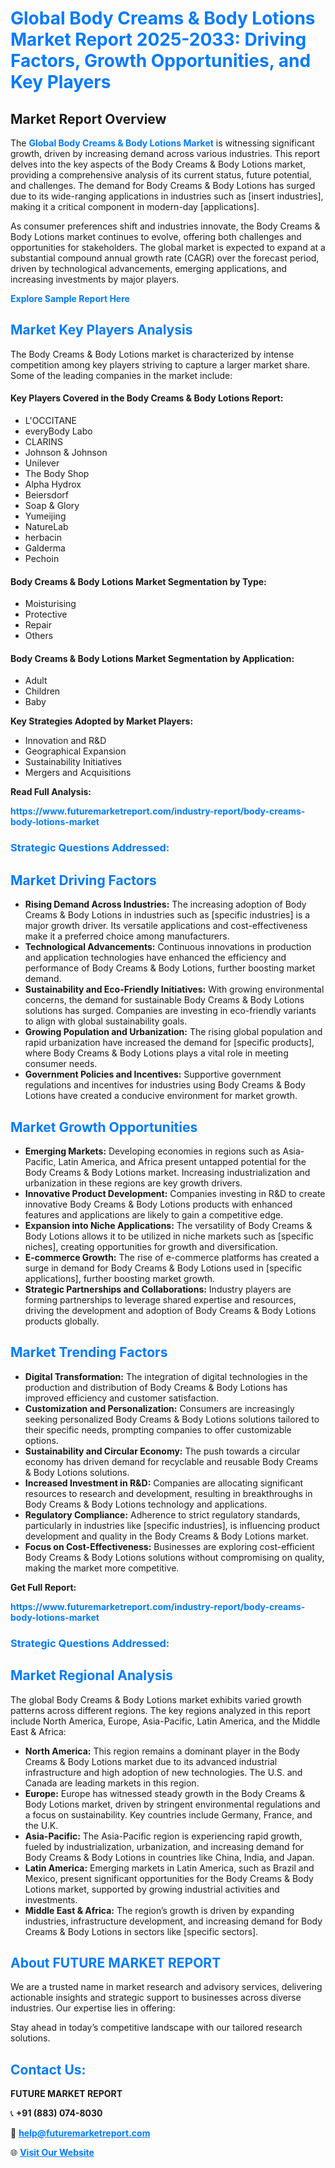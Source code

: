 <h1 style="color: #007BFF;">Global Body Creams & Body Lotions Market Report 2025-2033: Driving Factors, Growth Opportunities, and Key Players</h1>

<section id="overview">
<h2>Market Report Overview</h2>
<p>The <a href="https://www.futuremarketreport.com/industry-report/body-creams-body-lotions-market" style="color: #007BFF; text-decoration: none;"><strong>Global Body Creams & Body Lotions Market</strong></a> is witnessing significant growth, driven by increasing demand across various industries. This report delves into the key aspects of the Body Creams & Body Lotions market, providing a comprehensive analysis of its current status, future potential, and challenges. The demand for Body Creams & Body Lotions has surged due to its wide-ranging applications in industries such as [insert industries], making it a critical component in modern-day [applications].</p>
<p>As consumer preferences shift and industries innovate, the Body Creams & Body Lotions market continues to evolve, offering both challenges and opportunities for stakeholders. The global market is expected to expand at a substantial compound annual growth rate (CAGR) over the forecast period, driven by technological advancements, emerging applications, and increasing investments by major players.</p>
</section>

<section id="overview">
<p><a href="https://www.futuremarketreport.com/request-sample/reportId=31930" style="color: #007BFF; text-decoration: none;"><strong>Explore Sample Report Here</strong></a></p>
</section>

<section id="key-players">
<h2 style="color: #007BFF;">Market Key Players Analysis</h2>
<p>The Body Creams & Body Lotions market is characterized by intense competition among key players striving to capture a larger market share. Some of the leading companies in the market include:</p>
<h4>Key Players Covered in the Body Creams & Body Lotions Report:</h4>
<ul><li>L&#039;OCCITANE</li><li>everyBody Labo</li><li>CLARINS</li><li>Johnson &amp; Johnson</li><li>Unilever</li><li>The Body Shop</li><li>Alpha Hydrox</li><li>Beiersdorf</li><li>Soap &amp; Glory</li><li>Yumeijing</li><li>NatureLab</li><li>herbacin</li><li>Galderma</li><li>Pechoin</li></ul>
<h4>Body Creams & Body Lotions Market Segmentation by Type:</h4>
<ul><li>Moisturising</li><li>Protective</li><li>Repair</li><li>Others</li></ul>

<h4>Body Creams & Body Lotions Market Segmentation by Application:</h4>
<ul><li>Adult</li><li>Children</li><li>Baby</li></ul>
<p><strong>Key Strategies Adopted by Market Players:</strong></p>
<ul>
<li>Innovation and R&D</li>
<li>Geographical Expansion</li>
<li>Sustainability Initiatives</li>
<li>Mergers and Acquisitions</li>
</ul>
</section>

<section>
<p><strong>Read Full Analysis: </strong></p><a href="https://www.futuremarketreport.com/industry-report/body-creams-body-lotions-market" style="color: #007BFF; text-decoration: none;"><strong>https://www.futuremarketreport.com/industry-report/body-creams-body-lotions-market</strong></a>
<h3 style="color: #007BFF;">Strategic Questions Addressed:</h3>
</section>

<section id="driving-factors">
<h2 style="color: #007BFF;">Market Driving Factors</h2>
<ul>
<li><strong>Rising Demand Across Industries:</strong> The increasing adoption of Body Creams & Body Lotions in industries such as [specific industries] is a major growth driver. Its versatile applications and cost-effectiveness make it a preferred choice among manufacturers.</li>
<li><strong>Technological Advancements:</strong> Continuous innovations in production and application technologies have enhanced the efficiency and performance of Body Creams & Body Lotions, further boosting market demand.</li>
<li><strong>Sustainability and Eco-Friendly Initiatives:</strong> With growing environmental concerns, the demand for sustainable Body Creams & Body Lotions solutions has surged. Companies are investing in eco-friendly variants to align with global sustainability goals.</li>
<li><strong>Growing Population and Urbanization:</strong> The rising global population and rapid urbanization have increased the demand for [specific products], where Body Creams & Body Lotions plays a vital role in meeting consumer needs.</li>
<li><strong>Government Policies and Incentives:</strong> Supportive government regulations and incentives for industries using Body Creams & Body Lotions have created a conducive environment for market growth.</li>
</ul>
</section>

<section id="growth-opportunities">
<h2 style="color: #007BFF;">Market Growth Opportunities</h2>
<ul>
<li><strong>Emerging Markets:</strong> Developing economies in regions such as Asia-Pacific, Latin America, and Africa present untapped potential for the Body Creams & Body Lotions market. Increasing industrialization and urbanization in these regions are key growth drivers.</li>
<li><strong>Innovative Product Development:</strong> Companies investing in R&D to create innovative Body Creams & Body Lotions products with enhanced features and applications are likely to gain a competitive edge.</li>
<li><strong>Expansion into Niche Applications:</strong> The versatility of Body Creams & Body Lotions allows it to be utilized in niche markets such as [specific niches], creating opportunities for growth and diversification.</li>
<li><strong>E-commerce Growth:</strong> The rise of e-commerce platforms has created a surge in demand for Body Creams & Body Lotions used in [specific applications], further boosting market growth.</li>
<li><strong>Strategic Partnerships and Collaborations:</strong> Industry players are forming partnerships to leverage shared expertise and resources, driving the development and adoption of Body Creams & Body Lotions products globally.</li>
</ul>
</section>

<section id="trending-factors">
<h2 style="color: #007BFF;">Market Trending Factors</h2>
<ul>
<li><strong>Digital Transformation:</strong> The integration of digital technologies in the production and distribution of Body Creams & Body Lotions has improved efficiency and customer satisfaction.</li>
<li><strong>Customization and Personalization:</strong> Consumers are increasingly seeking personalized Body Creams & Body Lotions solutions tailored to their specific needs, prompting companies to offer customizable options.</li>
<li><strong>Sustainability and Circular Economy:</strong> The push towards a circular economy has driven demand for recyclable and reusable Body Creams & Body Lotions solutions.</li>
<li><strong>Increased Investment in R&D:</strong> Companies are allocating significant resources to research and development, resulting in breakthroughs in Body Creams & Body Lotions technology and applications.</li>
<li><strong>Regulatory Compliance:</strong> Adherence to strict regulatory standards, particularly in industries like [specific industries], is influencing product development and quality in the Body Creams & Body Lotions market.</li>
<li><strong>Focus on Cost-Effectiveness:</strong> Businesses are exploring cost-efficient Body Creams & Body Lotions solutions without compromising on quality, making the market more competitive.</li>
</ul>
</section>

<section>
<p><strong>Get Full Report: </strong></p><a href="https://www.futuremarketreport.com/industry-report/body-creams-body-lotions-market" style="color: #007BFF; text-decoration: none;"><strong>https://www.futuremarketreport.com/industry-report/body-creams-body-lotions-market</strong></a>
<h3 style="color: #007BFF;">Strategic Questions Addressed:</h3>
</section>


<section id="regional-analysis">
<h2 style="color: #007BFF;">Market Regional Analysis</h2>
<p>The global Body Creams & Body Lotions market exhibits varied growth patterns across different regions. The key regions analyzed in this report include North America, Europe, Asia-Pacific, Latin America, and the Middle East & Africa:</p>
<ul>
<li><strong>North America:</strong> This region remains a dominant player in the Body Creams & Body Lotions market due to its advanced industrial infrastructure and high adoption of new technologies. The U.S. and Canada are leading markets in this region.</li>
<li><strong>Europe:</strong> Europe has witnessed steady growth in the Body Creams & Body Lotions market, driven by stringent environmental regulations and a focus on sustainability. Key countries include Germany, France, and the U.K.</li>
<li><strong>Asia-Pacific:</strong> The Asia-Pacific region is experiencing rapid growth, fueled by industrialization, urbanization, and increasing demand for Body Creams & Body Lotions in countries like China, India, and Japan.</li>
<li><strong>Latin America:</strong> Emerging markets in Latin America, such as Brazil and Mexico, present significant opportunities for the Body Creams & Body Lotions market, supported by growing industrial activities and investments.</li>
<li><strong>Middle East & Africa:</strong> The region’s growth is driven by expanding industries, infrastructure development, and increasing demand for Body Creams & Body Lotions in sectors like [specific sectors].</li>
</ul>
</section>

<footer>
<h2 style="color: #007BFF;">About FUTURE MARKET REPORT</h2>
<p>We are a trusted name in market research and advisory services, delivering actionable insights and strategic support to businesses across diverse industries. Our expertise lies in offering:</p>

<p>Stay ahead in today’s competitive landscape with our tailored research solutions.</p>

<h2 style="color: #007BFF;">Contact Us:</h2>
<p><strong>FUTURE MARKET REPORT</strong></p>
<p>📞 <strong>+91 (883) 074-8030</strong></p>
<p>📧 <strong><a href="mailto:help@futuremarketreport.com" style="color: #007BFF;">help@futuremarketreport.com</a></strong></p>
<p>🌐 <strong><a href="https://www.futuremarketreport.com/" style="color: #007BFF;">Visit Our Website</a></strong></p>
</footer>